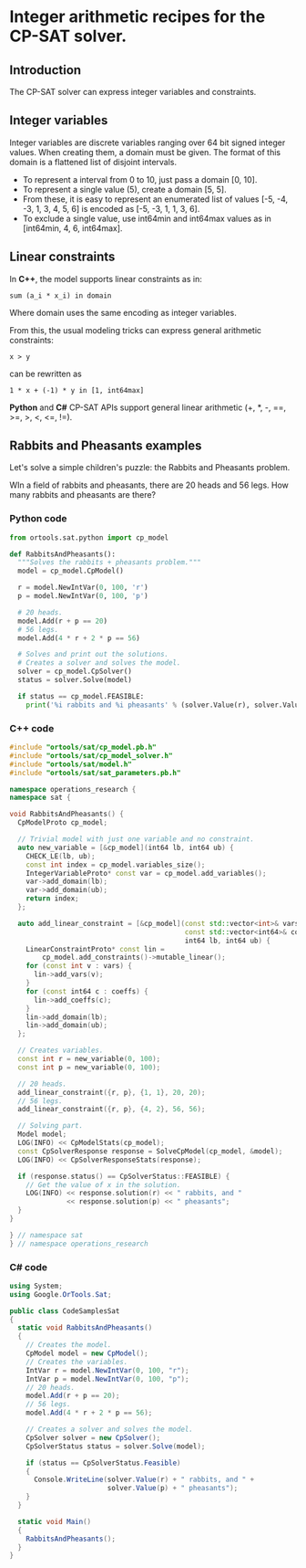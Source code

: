 # Integer arithmetic recipes for the CP-SAT solver.



## Introduction

The CP-SAT solver can express integer variables and constraints.

## Integer variables

Integer variables are discrete variables ranging over 64 bit signed integer
values. When creating them, a domain must be given. The format of this domain is
a flattened list of disjoint intervals.

-   To represent a interval from 0 to 10, just pass a domain [0, 10].
-   To represent a single value (5), create a domain [5, 5].
-   From these, it is easy to represent an enumerated list of values [-5, -4,
    -3, 1, 3, 4, 5, 6] is encoded as [-5, -3, 1, 1, 3, 6].
-   To exclude a single value, use int64min and int64max values as in 
    [int64min, 4, 6, int64max].

## Linear constraints

In **C++**, the model supports linear constraints as in:

    sum (a_i * x_i) in domain

Where domain uses the same encoding as integer variables.

From this, the usual modeling tricks can express general arithmetic constraints:

    x > y

can be rewritten as

    1 * x + (-1) * y in [1, int64max]

**Python** and **C\#** CP-SAT APIs support general linear arithmetic (+, *, -,
==, >=, >, <, <=, !=).

## Rabbits and Pheasants examples

Let's solve a simple children's puzzle: the Rabbits and Pheasants problem.

WIn a field of rabbits and pheasants, there are 20 heads and 56 legs. How many
rabbits and pheasants are there?

### Python code

```python
from ortools.sat.python import cp_model

def RabbitsAndPheasants():
  """Solves the rabbits + pheasants problem."""
  model = cp_model.CpModel()

  r = model.NewIntVar(0, 100, 'r')
  p = model.NewIntVar(0, 100, 'p')

  # 20 heads.
  model.Add(r + p == 20)
  # 56 legs.
  model.Add(4 * r + 2 * p == 56)

  # Solves and print out the solutions.
  # Creates a solver and solves the model.
  solver = cp_model.CpSolver()
  status = solver.Solve(model)

  if status == cp_model.FEASIBLE:
    print('%i rabbits and %i pheasants' % (solver.Value(r), solver.Value(p)))
```

### C++ code

```cpp
#include "ortools/sat/cp_model.pb.h"
#include "ortools/sat/cp_model_solver.h"
#include "ortools/sat/model.h"
#include "ortools/sat/sat_parameters.pb.h"

namespace operations_research {
namespace sat {

void RabbitsAndPheasants() {
  CpModelProto cp_model;

  // Trivial model with just one variable and no constraint.
  auto new_variable = [&cp_model](int64 lb, int64 ub) {
    CHECK_LE(lb, ub);
    const int index = cp_model.variables_size();
    IntegerVariableProto* const var = cp_model.add_variables();
    var->add_domain(lb);
    var->add_domain(ub);
    return index;
  };

  auto add_linear_constraint = [&cp_model](const std::vector<int>& vars,
                                           const std::vector<int64>& coeffs,
                                           int64 lb, int64 ub) {
    LinearConstraintProto* const lin =
        cp_model.add_constraints()->mutable_linear();
    for (const int v : vars) {
      lin->add_vars(v);
    }
    for (const int64 c : coeffs) {
      lin->add_coeffs(c);
    }
    lin->add_domain(lb);
    lin->add_domain(ub);
  };

  // Creates variables.
  const int r = new_variable(0, 100);
  const int p = new_variable(0, 100);

  // 20 heads.
  add_linear_constraint({r, p}, {1, 1}, 20, 20);
  // 56 legs.
  add_linear_constraint({r, p}, {4, 2}, 56, 56);

  // Solving part.
  Model model;
  LOG(INFO) << CpModelStats(cp_model);
  const CpSolverResponse response = SolveCpModel(cp_model, &model);
  LOG(INFO) << CpSolverResponseStats(response);

  if (response.status() == CpSolverStatus::FEASIBLE) {
    // Get the value of x in the solution.
    LOG(INFO) << response.solution(r) << " rabbits, and "
              << response.solution(p) << " pheasants";
  }
}

} // namespace sat
} // namespace operations_research
```

### C\# code

```cs
using System;
using Google.OrTools.Sat;

public class CodeSamplesSat
{
  static void RabbitsAndPheasants()
  {
    // Creates the model.
    CpModel model = new CpModel();
    // Creates the variables.
    IntVar r = model.NewIntVar(0, 100, "r");
    IntVar p = model.NewIntVar(0, 100, "p");
    // 20 heads.
    model.Add(r + p == 20);
    // 56 legs.
    model.Add(4 * r + 2 * p == 56);

    // Creates a solver and solves the model.
    CpSolver solver = new CpSolver();
    CpSolverStatus status = solver.Solve(model);

    if (status == CpSolverStatus.Feasible)
    {
      Console.WriteLine(solver.Value(r) + " rabbits, and " +
                        solver.Value(p) + " pheasants");
    }
  }

  static void Main()
  {
    RabbitsAndPheasants();
  }
}
```
